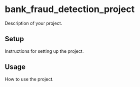 # bank_fraud_detection_project

Description of your project.

## Setup

Instructions for setting up the project.

## Usage

How to use the project.